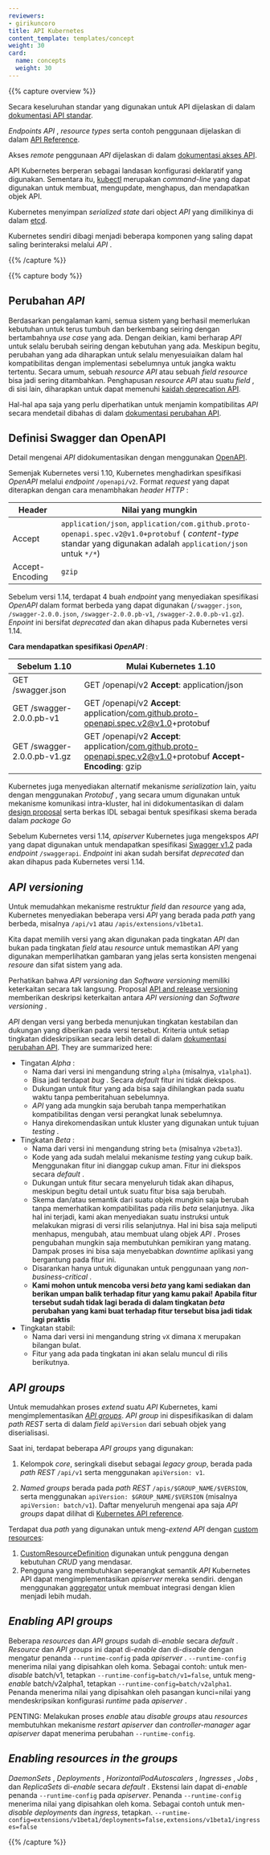 ```yaml
---
reviewers:
- girikuncoro
title: API Kubernetes
content_template: templates/concept
weight: 30
card: 
  name: concepts
  weight: 30
---
```


{{% capture overview %}}

Secara keseluruhan standar yang digunakan untuk API dijelaskan di dalam [dokumentasi API standar](https://git.k8s.io/community/contributors/devel/sig-architecture/api-conventions.md).

<i> Endpoints API </i>, <i> resource types </i> serta contoh penggunaan dijelaskan di dalam [API Reference]().

Akses <i> remote </i> penggunaan <i> API </i> dijelaskan di dalam [dokumentasi akses API]().

API Kubernetes berperan sebagai landasan konfigurasi deklaratif yang digunakan. Sementara itu, [kubectl]() merupakan <i> command-line </i> yang dapat digunakan untuk membuat, mengupdate, menghapus, dan mendapatkan objek API. 

Kubernetes menyimpan <i> serialized state </i> dari object <i> API </i> yang dimilikinya di dalam [etcd]().

Kubernetes sendiri dibagi menjadi beberapa komponen yang saling dapat saling berinteraksi melalui <i> API </i>. 

{{% /capture %}}


{{% capture body %}}

## Perubahan <i> API </i>

Berdasarkan pengalaman kami, semua sistem yang berhasil memerlukan kebutuhan 
untuk terus tumbuh dan berkembang seiring dengan bertambahnya <i> use case </i> 
yang ada. Dengan deikian, kami berharap <i> API </i> untuk selalu berubah seiring 
dengan kebutuhan yang ada. Meskipun begitu, perubahan yang ada diharapkan untuk selalu 
menyesuiaikan dalam hal kompatibilitas dengan implementasi sebelumnya untuk jangka waktu tertentu. 
Secara umum, sebuah <i> resource API </i> atau sebuah <i> field resource </i> bisa jadi sering 
ditambahkan. Penghapusan <i> resource API </i> atau suatu <i> field </i>, di sisi lain, 
diharapkan untuk dapat memenuhi [kaidah deprecation API](/docs/reference/using-api/deprecation-policy/).

Hal-hal apa saja yang perlu diperhatikan untuk menjamin kompatibilitas <i> API </i> 
secara mendetail dibahas di dalam [dokumentasi perubahan API](https://git.k8s.io/community/contributors/devel/sig-architecture/api_changes.md).

## Definisi Swagger dan OpenAPI

Detail mengenai <i> API </i> didokumentasikan dengan menggunakan [OpenAPI](https://www.openapis.org/).

Semenjak Kubernetes versi 1.10, Kubernetes menghadirkan spesifikasi <i> OpenAPI </i> melalui <i> endpoint </i> `/openapi/v2`.
Format <i> request </i> yang dapat diterapkan dengan cara menambhakan <i> header HTTP </i>:

Header | Nilai yang mungkin
------ | ---------------
Accept | `application/json`, `application/com.github.proto-openapi.spec.v2@v1.0+protobuf` (<i> content-type </i> standar yang digunakan adalah `application/json` untuk `*/*`)
Accept-Encoding | `gzip` 

Sebelum versi 1.14, terdapat 4 buah <i> endpoint </i> yang menyediakan spesifikasi <i> OpenAPI </i> 
dalam format berbeda yang dapat digunakan (`/swagger.json`, `/swagger-2.0.0.json`, `/swagger-2.0.0.pb-v1`, `/swagger-2.0.0.pb-v1.gz`). 
<i> Enpoint </i> ini bersifat <i> deprecated </i> dan akan dihapus pada Kubernetes versi 1.14. 

**Cara mendapatkan spesifikasi <i> OpenAPI </i>**:

Sebelum 1.10 | Mulai Kubernetes 1.10
----------- | -----------------------------
GET /swagger.json | GET /openapi/v2 **Accept**: application/json
GET /swagger-2.0.0.pb-v1 | GET /openapi/v2 **Accept**: application/com.github.proto-openapi.spec.v2@v1.0+protobuf
GET /swagger-2.0.0.pb-v1.gz | GET /openapi/v2 **Accept**: application/com.github.proto-openapi.spec.v2@v1.0+protobuf **Accept-Encoding**: gzip

Kubernetes juga menyediakan alternatif mekanisme <i> serialization </i> lain, 
yaitu dengan menggunakan <i> Protobuf </i>, yang secara umum digunakan untuk mekanisme komunikasi 
intra-kluster, hal ini didokumentasikan di dalam [design proposal](https://github.com/kubernetes/community/blob/master/contributors/design-proposals/api-machinery/protobuf.md) 
serta berkas IDL sebagai bentuk spesifikasi skema berada dalam <i> package </i> <i> Go </i> 

Sebelum Kubernetes versi 1.14, <i> apiserver </i> Kubernetes juga mengekspos <i> API </i> 
yang dapat digunakan untuk mendapatkan spesifikasi [Swagger v1.2](http://swagger.io/) pada <i> endpoint </i> `/swaggerapi`.
<i> Endpoint </i> ini akan sudah bersifat <i> deprecated </i> dan akan dihapus pada 
Kubernetes versi 1.14. 

## <i> API versioning </i>

Untuk memudahkan mekanisme restruktur <i> field </i> dan <i> resource </i> yang ada, 
Kubernetes menyediakan beberapa versi <i> API </i> yang berada pada <i> path </i> yang berbeda, 
misalnya `/api/v1` atau `/apis/extensions/v1beta1`.

Kita dapat memilih versi yang akan digunakan pada tingkatan <i> API </i> 
dan bukan pada tingkatan <i> field </i> atau <i> resource </i> untuk memastikan 
<i> API </i> yang digunakan memperlihatkan gambaran yang jelas serta konsisten 
mengenai <i> resoure </i> dan sifat sistem yang ada.

Perhatikan bahwa <i> API versioning </i> dan <i> Software versioning </i> memiliki keterkaitan secara tak langsung.
Proposal [API and release
versioning](https://git.k8s.io/community/contributors/design-proposals/release/versioning.md) memberikan deskripsi keterkaitan antara 
<i> API versioning </i> dan <i> Software versioning </i>.

<i> API </i> dengan versi yang berbeda menunjukan tingkatan kestabilan dan dukungan yang diberikan pada versi tersebut. 
Kriteria untuk setiap tingkatan dideskripsikan secara lebih detail di dalam 
[dokumentasi perubahan API](https://git.k8s.io/community/contributors/devel/sig-architecture/api_changes.md#alpha-beta-and-stable-versions).  They are summarized here:

- Tingatan <i> Alpha </i>:
  - Nama dari versi ini mengandung string `alpha` (misalnya, `v1alpha1`).
  - Bisa jadi terdapat <i> bug </i>. Secara <i> default </i> fitur ini tidak diekspos. 
  - Dukungan untuk fitur yang ada bisa saja dihilangkan pada suatu waktu tanpa pemberitahuan sebelumnya. 
  - <i> API </i> yang ada mungkin saja berubah tanpa memperhatikan kompatibilitas dengan versi perangkat lunak sebelumnya.
  - Hanya direkomendasikan untuk kluster yang digunakan untuk tujuan <i> testing </i>. 
- Tingkatan <i> Beta </i>:
  - Nama dari versi ini mengandung string `beta` (misalnya `v2beta3`).
  - Kode yang ada sudah melalui mekanisme <i> testing </i> yang cukup baik. Menggunakan fitur ini dianggap cukup aman. Fitur ini diekspos secara <i> default </i>.
  - Dukungan untuk fitur secara menyeluruh tidak akan dihapus, meskipun begitu detail untuk suatu fitur bisa saja berubah. 
  - Skema dan/atau semantik dari suatu objek mungkin saja berubah tanpa memerhatikan kompatibilitas pada rilis <i> beta </i> selanjutnya. 
    Jika hal ini terjadi, kami akan menyediakan suatu instruksi untuk melakukan migrasi di versi rilis selanjutnya. Hal ini bisa saja meliputi menhapus, mengubah, atau membuat ulang 
    objek <i> API </i>. Proses pengubahan mungkin saja membutuhkan pemikiran yang matang. Dampak proses ini bisa saja menyebabkan <i> downtime </i> aplikasi yang bergantung pada fitur ini.
  - Disarankan hanya untuk digunakan untuk penggunaan yang <i> non-business-critical </i>. 
  - **Kami mohon untuk mencoba versi <i> beta </i> yang kami sediakan dan berikan umpan balik terhadap fitur yang kamu pakai! Apabila fitur tersebut sudah tidak lagi berada di dalam tingkatan <i> beta </i> perubahan yang kami buat terhadap fitur tersebut bisa jadi tidak lagi praktis**
- Tingkatan stabil:
  - Nama dari versi ini mengandung string `vX` dimana `X` merupakan bilangan bulat.
  - Fitur yang ada pada tingkatan ini akan selalu muncul di rilis berikutnya. 

## <i> API groups </i>

Untuk memudahkan proses <i> extend </i> suatu <i> API </i> Kubernetes, kami mengimplementasikan [*API groups*](https://git.k8s.io/community/contributors/design-proposals/api-machinery/api-group.md).
<i> API group </i> ini dispesifikasikan di dalam <i> path </i> <i> REST </i> serta di dalam <i> field </i> `apiVersion` dari sebuah objek yang diserialisasi.

Saat ini, terdapat beberapa <i> API groups </i> yang digunakan:

1. Kelompok *core*, seringkali disebut sebagai *legacy group*, berada pada <i> path </i> <i> REST </i> `/api/v1` serta menggunakan `apiVersion: v1`.

1. <i> Named groups </i> berada pada <i> path </i> <i> REST </i> `/apis/$GROUP_NAME/$VERSION`, serta menggunakan `apiVersion: $GROUP_NAME/$VERSION`
   (misalnya `apiVersion: batch/v1`). Daftar menyeluruh mengenai apa saja <i> API groups </i> dapat dilihat di [Kubernetes API reference](/docs/reference/).


Terdapat dua <i> path </i> yang digunakan untuk meng-<i>extend</i> <i> API </i> dengan [custom resources]():

1. [CustomResourceDefinition]()
   digunakan untuk pengguna dengan kebutuhan <i> CRUD </i> yang mendasar.
1. Pengguna yang membutuhkan seperangkat semantik <i> API </i> Kubernetes API dapat mengimplementasikan <i> apiserver </i> mereka sendiri.
   dengan menggunakan [aggregator]()
   untuk membuat integrasi dengan klien menjadi lebih mudah.


## <i> Enabling API groups </i>

Beberapa <i> resources </i> dan <i> API groups </i> sudah di-<i>enable</i> secara <i> default </i>. 
<i> Resource </i> dan <i> API groups </i> ini dapat di-<i>enable</i> dan di-<i>disable</i> dengan mengatur penanda `--runtime-config`
pada <i> apiserver </i>. `--runtime-config` menerima nilai yang dipisahkan oleh koma. Sebagai contoh: untuk men-<i>disable</i> batch/v1, tetapkan
`--runtime-config=batch/v1=false`, untuk meng-<i>enable</i> batch/v2alpha1, tetapkan `--runtime-config=batch/v2alpha1`.
Penanda menerima nilai yang dipisahkan oleh pasangan kunci=nilai yang mendeskripsikan konfigurasi <i> runtime </i> pada <i> apiserver </i>.

PENTING: Melakukan proses <i> enable </i> atau <i> disable </i> <i> groups </i> atau <i> resources </i> 
membutuhkan mekanisme <i> restart </i> <i> apiserver </i> dan <i> controller-manager </i>
agar <i> apiserver </i> dapat menerima perubahan `--runtime-config`.

## <i> Enabling resources in the groups </i>

<i> DaemonSets </i>, <i> Deployments </i>, <i> HorizontalPodAutoscalers </i>, 
<i> Ingresses </i>, <i> Jobs </i>, dan <i> ReplicaSets </i> di-<i>enable</i> secara <i> default </i>.
Ekstensi lain dapat di-<i>enable</i> penanda `--runtime-config` pada <i>apiserver</i>. Penanda `--runtime-config` menerima nilai yang dipisahkan oleh koma.
 Sebagai contoh untuk men-<i>disable</i> <i>deployments</i> dan <i>ingress</i>, tetapkan.
`--runtime-config=extensions/v1beta1/deployments=false,extensions/v1beta1/ingresses=false`

{{% /capture %}}
